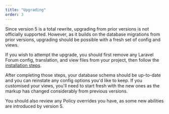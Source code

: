 ```yaml
---
title: "Upgrading"
order: 3
---
```


Since version 5 is a total rewrite, upgrading from prior versions is not officially supported. However, as it builds on the database migrations from prior versions, upgrading should be possible with a fresh set of config and views.

If you wish to attempt the upgrade, you should first remove any Laravel Forum config, translation, and view files from your project, then follow the [installation steps](/docs/laravel-forum/5/installation/).

After completing those steps, your database schema should be up-to-date and you can reinstate any config options you'd like to keep. If you customised your views, you'll need to start fresh with the new ones as the markup has changed considerably from previous versions.

You should also review any Policy overrides you have, as some new abilities are introduced by version 5.
